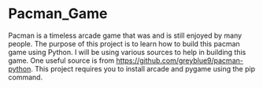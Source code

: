 # Pacman_Game
Pacman is a timeless arcade game that was and is still enjoyed by many people. The purpose of this project is to learn how to build this pacman game using Python. I will be using various sources to help in building this game. One useful source is from https://github.com/greyblue9/pacman-python.
This project requires you to install arcade and pygame using the pip command.

